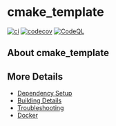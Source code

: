 # cmake_template

[![ci](https://github.com/schneiderlo/cmake_template/actions/workflows/ci.yml/badge.svg)](https://github.com/schneiderlo/cmake_template/actions/workflows/ci.yml)
[![codecov](https://codecov.io/gh/schneiderlo/cmake_template/branch/main/graph/badge.svg)](https://codecov.io/gh/schneiderlo/cmake_template)
[![CodeQL](https://github.com/schneiderlo/cmake_template/actions/workflows/codeql-analysis.yml/badge.svg)](https://github.com/schneiderlo/cmake_template/actions/workflows/codeql-analysis.yml)

## About cmake_template



## More Details

 * [Dependency Setup](README_dependencies.md)
 * [Building Details](README_building.md)
 * [Troubleshooting](README_troubleshooting.md)
 * [Docker](README_docker.md)
